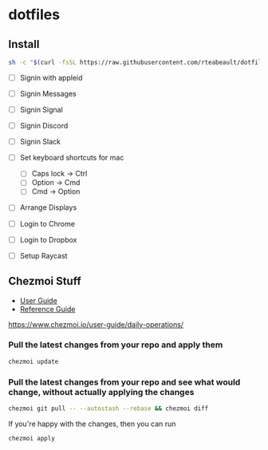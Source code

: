 # dotfiles

## Install

```bash
sh -c "$(curl -fsSL https://raw.githubusercontent.com/rteabeault/dotfiles/main/install.sh)"
```

- [ ] Signin with appleid
- [ ] Signin Messages
- [ ] Signin Signal
- [ ] Signin Discord
- [ ] Signin Slack 
- [ ] Set keyboard shortcuts for mac
  - [ ] Caps lock -> Ctrl
  - [ ] Option -> Cmd
  - [ ] Cmd -> Option
- [ ] Arrange Displays
- [ ] Login to Chrome
- [ ] Login to Dropbox
- [ ] Setup Raycast



## Chezmoi Stuff
* [User Guide](https://www.chezmoi.io/user-guide/commanh-overview/)
* [Reference Guide](https://www.chezmoi.io/reference/)

https://www.chezmoi.io/user-guide/daily-operations/

### Pull the latest changes from your repo and apply them

```bash
chezmoi update
```

### Pull the latest changes from your repo and see what would change, without actually applying the changes

```bash
chezmoi git pull -- --autostash --rebase && chezmoi diff
```

If you're happy with the changes, then you can run

```bash
chezmoi apply
```
